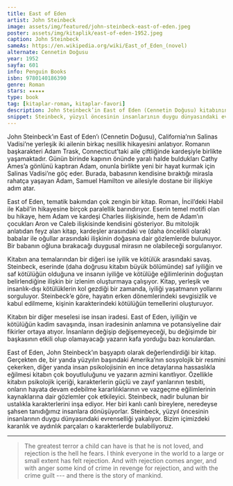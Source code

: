 ```yaml
---
title: East of Eden
artist: John Steinbeck
image: assets/img/featured/john-steinbeck-east-of-eden.jpeg
poster: assets/img/kitaplik/east-of-eden-1952.jpeg
caption: John Steinbeck
sameAs: https://en.wikipedia.org/wiki/East_of_Eden_(novel)
alternate: Cennetin Doğusu
year: 1952
sayfa: 601
info: Penguin Books
isbn: 9780140186390
genre: Roman
stars: ★★★★★
type: book
tag: [kitaplar-roman, kitaplar-favori]
description: John Steinbeck’in East of Eden (Cennetin Doğusu) kitabının eleştirisi.
snippet: Steinbeck, yüzyıl öncesinin insanlarının duygu dünyasındaki evrenselliği yakalıyor. Bizim içimizdeki karanlık ve aydınlık parçaları o karakterlerde bulabiliyoruz.
---
```


John Steinbeck’ın East of Eden’ı (Cennetin Doğusu), California’nın Salinas Vadisi’ne yerleşik iki ailenin birkaç nesillik hikayesini anlatıyor. Romanın başkarakteri Adam Trask, Connecticut’taki aile çiftliğinde kardeşiyle birlikte yaşamaktadır. Günün birinde kapının önünde yaralı halde buldukları Cathy Ames’a gönlünü kaptıran Adam, onunla birlikte yeni bir hayat kurmak için Salinas Vadisi’ne göç eder. Burada, babasının kendisine bıraktığı mirasla rahatça yaşayan Adam, Samuel Hamilton ve ailesiyle dostane bir ilişkiye adım atar. 

East of Eden, tematik bakımdan çok zengin bir kitap. Roman, İncil’deki Habil ile Kabil’in hikayesine birçok paralellik barındırıyor. Eserin temel motifi olan bu hikaye, hem Adam ve kardeşi Charles ilişkisinde, hem de Adam’ın çocukları Aron ve Caleb ilişkisinde kendisini gösteriyor. Bu mitolojik anlatıdan feyz alan kitap, kardeşler arasındaki ve (daha öncelikli olarak) babalar ile oğullar arasındaki ilişkinin doğasına dair gözlemlerde bulunuyor. Bir babanın oğluna bırakacağı duygusal mirasın ne olabileceği sorgulanıyor. 

Kitabın ana temalarından bir diğeri ise iyilik ve kötülük arasındaki savaş. Steinbeck, eserinde (daha doğrusu kitabın büyük bölümünde) saf iyiliğin ve saf kötülüğün olduğuna ve insanın iyiliğe ve kötülüğe eğilimlerinin doğuştan belirlendiğine ilişkin bir izlenim oluşturmaya çalışıyor. Kitap, yerleşik ve insanlık-dışı kötülüklerin kol gezdiği bir zamanda, iyiliği yaşatmanın yollarını sorguluyor. Steinbeck’e göre, hayatın erken dönemlerindeki sevgisizlik ve kabul edilmeme, kişinin karakterindeki kötülüğün temellerini oluşturuyor.

Kitabın bir diğer meselesi ise insan iradesi. East of Eden, iyiliğin ve kötülüğün kadim savaşında, insan iradesinin anlamına ve potansiyeline dair fikirler ortaya atıyor. İnsanların değişip değişemeyeceği, bu değişimde bir başkasının etkili olup olamayacağı yazarın kafa yorduğu bazı konulardan. 

East of Eden, John Steinbeck’ın başyapıtı olarak değerlendirdiği bir kitap. Gerçekten de, bir yanda yüzyılın başındaki Amerika’nın sosyolojik bir resmini çekerken, diğer yanda insan psikolojisinin en ince detaylarına hassaslıkla eğilmesi kitabın çok boyutluluğunu ve yazarın azmini kanıtlıyor. Özellikle kitabın psikolojik içeriği, karakterlerin güçlü ve zayıf yanlarının tesbiti, onların hayata devam edebilme kararlılıklarının ve vazgeçme eğilimlerinin kaynaklarına dair gözlemler çok etkileyici. Steinbeck, nadir bulunan bir ustalıkla karakterlerini inşa ediyor. Her biri kanlı canlı bireylere, neredeyse şahsen tanıdığımız insanlara dönüşüyorlar. Steinbeck, yüzyıl öncesinin insanlarının duygu dünyasındaki evrenselliği yakalıyor. Bizim içimizdeki karanlık ve aydınlık parçaları o karakterlerde bulabiliyoruz. 

---- 

> The greatest terror a child can have is that he is not loved, and rejection is the hell he fears. I think everyone in the world to a large or small extent has felt rejection. And with rejection comes anger, and with anger some kind of crime in revenge for rejection, and with the crime guilt --- and there is the story of mankind. 